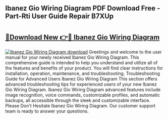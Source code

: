 ## Ibanez Gio Wiring Diagram PDF Download Free - Part-Rti User Guide Repair B7XUp

# <h2><a href="http://dfrhls.blite.top/?on=Ibanez+Gio+Wiring+Diagram">🔗Download New 👉🔴 Ibanez Gio Wiring Diagram</a></h2>

[![Ibanez Gio Wiring Diagram download](https://i.imgur.com/lujVjoI.png)](http://dfrhls.blite.top/?on=Ibanez+Gio+Wiring+Diagram)
Greetings and welcome to the user manual for your newly received Ibanez Gio Wiring Diagram. This comprehensive guide is intended to help you understand and utilize all of the features and benefits of your product. You will find clear instructions for installation, operation, maintenance, and troubleshooting. Troubleshooting Guide for Advanced Users Ibanez Gio Wiring Diagram This section offers advanced troubleshooting tips for experienced users of your new Ibanez Gio Wiring Diagram. Ibanez Gio Wiring Diagram advanced features include image recognition, voice commands, customizable profiles, and automatic backups, all accessible through the sleek and customizable interface. Please Don't Hesitate Ibanez Gio Wiring Diagram. Our customer support team is ready to answer your questions.

